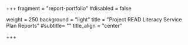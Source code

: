 +++
fragment = "report-portfolio"
#disabled = false

weight = 250
background = "light"
title = "Project READ Literacy Service Plan Reports"
#subtitle= ""
title_align = "center"

+++


